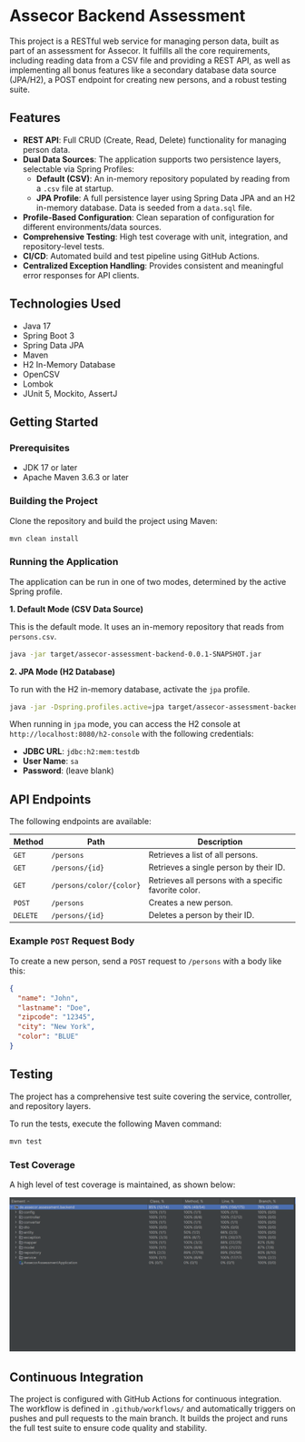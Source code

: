 # Assecor Backend Assessment

This project is a RESTful web service for managing person data, built as part of an assessment for Assecor. It fulfills all the core requirements, including reading data from a CSV file and providing a REST API, as well as implementing all bonus features like a secondary database data source (JPA/H2), a POST endpoint for creating new persons, and a robust testing suite.

## Features

- **REST API**: Full CRUD (Create, Read, Delete) functionality for managing person data.
- **Dual Data Sources**: The application supports two persistence layers, selectable via Spring Profiles:
  - **Default (CSV)**: An in-memory repository populated by reading from a `.csv` file at startup.
  - **JPA Profile**: A full persistence layer using Spring Data JPA and an H2 in-memory database. Data is seeded from a `data.sql` file.
- **Profile-Based Configuration**: Clean separation of configuration for different environments/data sources.
- **Comprehensive Testing**: High test coverage with unit, integration, and repository-level tests.
- **CI/CD**: Automated build and test pipeline using GitHub Actions.
- **Centralized Exception Handling**: Provides consistent and meaningful error responses for API clients.

## Technologies Used

- Java 17
- Spring Boot 3
- Spring Data JPA
- Maven
- H2 In-Memory Database
- OpenCSV
- Lombok
- JUnit 5, Mockito, AssertJ

## Getting Started

### Prerequisites

- JDK 17 or later
- Apache Maven 3.6.3 or later

### Building the Project

Clone the repository and build the project using Maven:

```bash
mvn clean install
```

### Running the Application

The application can be run in one of two modes, determined by the active Spring profile.

**1. Default Mode (CSV Data Source)**

This is the default mode. It uses an in-memory repository that reads from `persons.csv`.

```bash
java -jar target/assecor-assessment-backend-0.0.1-SNAPSHOT.jar
```

**2. JPA Mode (H2 Database)**

To run with the H2 in-memory database, activate the `jpa` profile.

```bash
java -jar -Dspring.profiles.active=jpa target/assecor-assessment-backend-0.0.1-SNAPSHOT.jar
```

When running in `jpa` mode, you can access the H2 console at `http://localhost:8080/h2-console` with the following credentials:
- **JDBC URL**: `jdbc:h2:mem:testdb`
- **User Name**: `sa`
- **Password**: (leave blank)

## API Endpoints

The following endpoints are available:

| Method   | Path                  | Description                                      |
|----------|-----------------------|--------------------------------------------------|
| `GET`    | `/persons`            | Retrieves a list of all persons.                 |
| `GET`    | `/persons/{id}`       | Retrieves a single person by their ID.           |
| `GET`    | `/persons/color/{color}` | Retrieves all persons with a specific favorite color. |
| `POST`   | `/persons`            | Creates a new person.                            |
| `DELETE` | `/persons/{id}`       | Deletes a person by their ID.                    |

### Example `POST` Request Body

To create a new person, send a `POST` request to `/persons` with a body like this:

```json
{
  "name": "John",
  "lastname": "Doe",
  "zipcode": "12345",
  "city": "New York",
  "color": "BLUE"
}
```

## Testing

The project has a comprehensive test suite covering the service, controller, and repository layers.

To run the tests, execute the following Maven command:

```bash
mvn test
```

### Test Coverage

A high level of test coverage is maintained, as shown below:

![Test Coverage](misc/test_coverage.png)

## Continuous Integration

The project is configured with GitHub Actions for continuous integration. The workflow is defined in `.github/workflows/` and automatically triggers on pushes and pull requests to the main branch. It builds the project and runs the full test suite to ensure code quality and stability.

